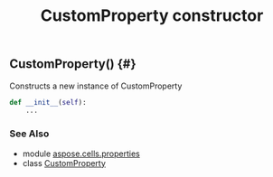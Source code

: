 ﻿---
title: CustomProperty constructor
second_title: Aspose.Cells for Python via .NET API References
description: 
type: docs
weight: 10
url: /aspose.cells.properties/customproperty/__init__/
is_root: false
---

## CustomProperty() {#}

Constructs a new instance of CustomProperty



```python
def __init__(self):
    ...
```





### See Also
* module [aspose.cells.properties](../../)
* class [CustomProperty](/cells/python-net/aspose.cells.properties/customproperty)
